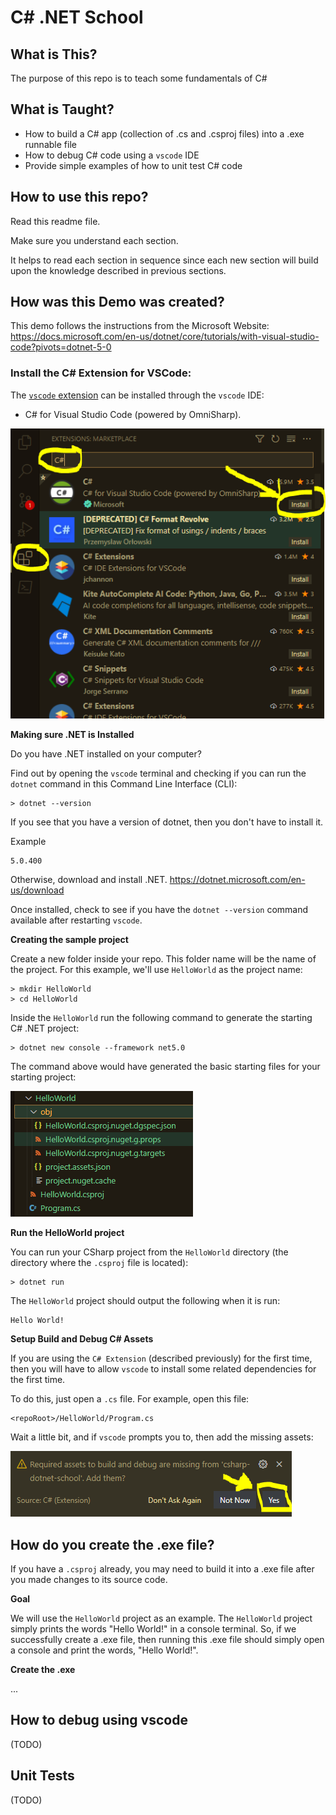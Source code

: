# C# .NET School

## What is This?

The purpose of this repo is to teach some fundamentals of C#

## What is Taught?

- How to build a C# app (collection of .cs and .csproj files) into a .exe runnable file
- How to debug C# code using a `vscode` IDE
- Provide simple examples of how to unit test C# code

## How to use this repo?

Read this readme file. 

Make sure you understand each section. 

It helps to read each section in sequence since each new section will build upon the knowledge described in previous sections.

## How was this Demo was created?

This demo follows the instructions from the Microsoft Website: <https://docs.microsoft.com/en-us/dotnet/core/tutorials/with-visual-studio-code?pivots=dotnet-5-0>

### Install the C# Extension for VSCode:

The [`vscode` extension](https://marketplace.visualstudio.com/items?itemName=ms-dotnettools.csharp) can be installed through the `vscode` IDE:

- C# for Visual Studio Code (powered by OmniSharp).

![Install the C# Extension in vscode](doc/image/installVscodeExtensionForCS.PNG)

**Making sure .NET is Installed**

Do you have .NET installed on your computer?

Find out by opening the `vscode` terminal and checking if you can run the `dotnet` command in this Command Line Interface (CLI):

```
> dotnet --version
```

If you see that you have a version of dotnet, then you don't have to install it.

Example
```
5.0.400
```

Otherwise, download and install .NET. <https://dotnet.microsoft.com/en-us/download>

Once installed, check to see if you have the `dotnet --version` command available after restarting `vscode`.

**Creating the sample project**

Create a new folder inside your repo. This folder name will be the name of the project. For this example, we'll use `HelloWorld` as the project name:

```
> mkdir HelloWorld
> cd HelloWorld
```

Inside the `HelloWorld` run the following command to generate the starting C# .NET project:

```
> dotnet new console --framework net5.0
```

The command above would have generated the basic starting files for your starting project:

![Starting C# .NET Project Files](doc/image/generatedFilesForHelloWorldProject.PNG)

**Run the HelloWorld project**

You can run your CSharp project from the `HelloWorld` directory (the directory where the `.csproj` file is located):

```
> dotnet run
```

The `HelloWorld` project should output the following when it is run:

```
Hello World!
```

**Setup Build and Debug C# Assets**

If you are using the `C# Extension` (described previously) for the first time, then you will have to allow `vscode` to install some related dependencies for the first time.

To do this, just open a `.cs` file. For example, open this file:

```
<repoRoot>/HelloWorld/Program.cs
```

Wait a little bit, and if `vscode` prompts you to, then add the missing assets:

![Add the missing assets](doc/image/addMissingBuildAndDebugAssets.PNG)

## How do you create the .exe file?

If you have a `.csproj` already, you may need to build it into a .exe file after you made changes to its source code. 

**Goal**

We will use the `HelloWorld` project as an example. The `HelloWorld` project simply prints the words "Hello World!" in a console terminal. So, if we successfully create a .exe file, then running this .exe file should simply open a console and print the words, "Hello World!".

**Create the .exe**

...

## How to debug using vscode

(TODO)

## Unit Tests

(TODO)